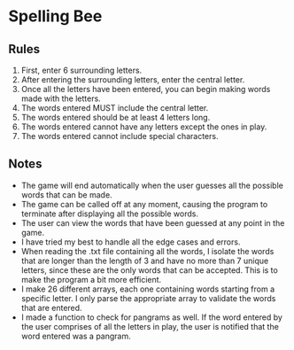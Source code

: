 # Spelling Bee

## Rules
1. First, enter 6 surrounding letters.
2. After entering the surrounding letters, enter the central letter.
3. Once all the letters have been entered, you can begin making words made with the letters.
4. The words entered MUST include the central letter.
5. The words entered should be at least 4 letters long.
6. The words entered cannot have any letters except the ones in play.
7. The words entered cannot include special characters.

## Notes
* The game will end automatically when the user guesses all the possible words that can be made.
* The game can be called off at any moment, causing the program to terminate after displaying all the possible words.
* The user can view the words that have been guessed at any point in the game.
* I have tried my best to handle all the edge cases and errors.
* When reading the .txt file containing all the words, I isolate the words that are longer than the length of 3 and have no more than 7 unique letters, since these are the only words that can be accepted. This is to make the program a bit more efficient.
* I make 26 different arrays, each one containing words starting from a specific letter. I only parse the appropriate array to validate the words that are entered.
* I made a function to check for pangrams as well. If the word entered by the user comprises of all the letters in play, the user is notified that the word entered was a pangram.
